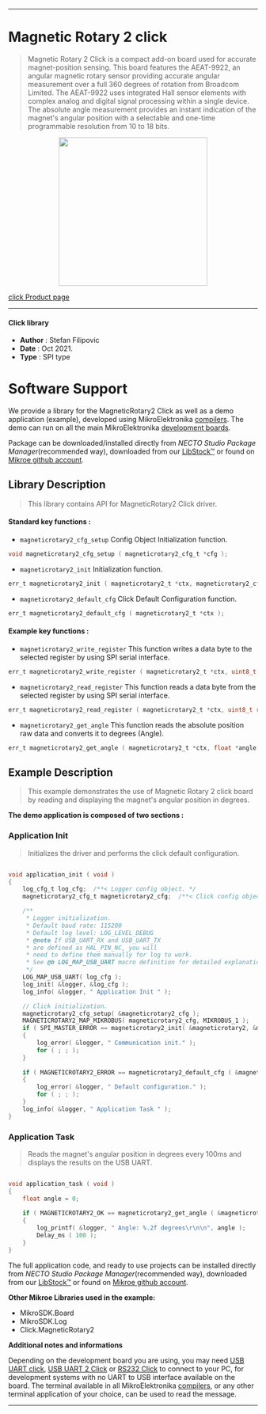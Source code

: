 
---
# Magnetic Rotary 2 click

> Magnetic Rotary 2 Click is a compact add-on board used for accurate magnet-position sensing. This board features the AEAT-9922, an angular magnetic rotary sensor providing accurate angular measurement over a full 360 degrees of rotation from Broadcom Limited. The AEAT-9922 uses integrated Hall sensor elements with complex analog and digital signal processing within a single device. The absolute angle measurement provides an instant indication of the magnet's angular position with a selectable and one-time programmable resolution from 10 to 18 bits.

<p align="center">
  <img src="https://download.mikroe.com/images/click_for_ide/magneticrotary2_click.png" height=300px>
</p>

[click Product page](https://www.mikroe.com/magnetic-rotary-2-click)

---


#### Click library

- **Author**        : Stefan Filipovic
- **Date**          : Oct 2021.
- **Type**          : SPI type


# Software Support

We provide a library for the MagneticRotary2 Click
as well as a demo application (example), developed using MikroElektronika
[compilers](https://www.mikroe.com/necto-studio).
The demo can run on all the main MikroElektronika [development boards](https://www.mikroe.com/development-boards).

Package can be downloaded/installed directly from *NECTO Studio Package Manager*(recommended way), downloaded from our [LibStock&trade;](https://libstock.mikroe.com) or found on [Mikroe github account](https://github.com/MikroElektronika/mikrosdk_click_v2/tree/master/clicks).

## Library Description

> This library contains API for MagneticRotary2 Click driver.

#### Standard key functions :

- `magneticrotary2_cfg_setup` Config Object Initialization function.
```c
void magneticrotary2_cfg_setup ( magneticrotary2_cfg_t *cfg );
```

- `magneticrotary2_init` Initialization function.
```c
err_t magneticrotary2_init ( magneticrotary2_t *ctx, magneticrotary2_cfg_t *cfg );
```

- `magneticrotary2_default_cfg` Click Default Configuration function.
```c
err_t magneticrotary2_default_cfg ( magneticrotary2_t *ctx );
```

#### Example key functions :

- `magneticrotary2_write_register` This function writes a data byte to the selected register by using SPI serial interface.
```c
err_t magneticrotary2_write_register ( magneticrotary2_t *ctx, uint8_t reg, uint8_t data_in );
```

- `magneticrotary2_read_register` This function reads a data byte from the selected register by using SPI serial interface.
```c
err_t magneticrotary2_read_register ( magneticrotary2_t *ctx, uint8_t reg, uint8_t *data_out );
```

- `magneticrotary2_get_angle` This function reads the absolute position raw data and converts it to degrees (Angle).
```c
err_t magneticrotary2_get_angle ( magneticrotary2_t *ctx, float *angle );
```

## Example Description

> This example demonstrates the use of Magnetic Rotary 2 click board by reading and displaying the magnet's angular position in degrees.

**The demo application is composed of two sections :**

### Application Init

> Initializes the driver and performs the click default configuration.

```c

void application_init ( void )
{
    log_cfg_t log_cfg;  /**< Logger config object. */
    magneticrotary2_cfg_t magneticrotary2_cfg;  /**< Click config object. */

    /** 
     * Logger initialization.
     * Default baud rate: 115200
     * Default log level: LOG_LEVEL_DEBUG
     * @note If USB_UART_RX and USB_UART_TX 
     * are defined as HAL_PIN_NC, you will 
     * need to define them manually for log to work. 
     * See @b LOG_MAP_USB_UART macro definition for detailed explanation.
     */
    LOG_MAP_USB_UART( log_cfg );
    log_init( &logger, &log_cfg );
    log_info( &logger, " Application Init " );

    // Click initialization.
    magneticrotary2_cfg_setup( &magneticrotary2_cfg );
    MAGNETICROTARY2_MAP_MIKROBUS( magneticrotary2_cfg, MIKROBUS_1 );
    if ( SPI_MASTER_ERROR == magneticrotary2_init( &magneticrotary2, &magneticrotary2_cfg ) )
    {
        log_error( &logger, " Communication init." );
        for ( ; ; );
    }
    
    if ( MAGNETICROTARY2_ERROR == magneticrotary2_default_cfg ( &magneticrotary2 ) )
    {
        log_error( &logger, " Default configuration." );
        for ( ; ; );
    }
    log_info( &logger, " Application Task " );
}

```

### Application Task

> Reads the magnet's angular position in degrees every 100ms and displays the results on the USB UART.

```c

void application_task ( void )
{
    float angle = 0;
    
    if ( MAGNETICROTARY2_OK == magneticrotary2_get_angle ( &magneticrotary2, &angle ) )
    {
        log_printf( &logger, " Angle: %.2f degrees\r\n\n", angle );
        Delay_ms ( 100 );
    }
}

```

The full application code, and ready to use projects can be installed directly from *NECTO Studio Package Manager*(recommended way), downloaded from our [LibStock&trade;](https://libstock.mikroe.com) or found on [Mikroe github account](https://github.com/MikroElektronika/mikrosdk_click_v2/tree/master/clicks).

**Other Mikroe Libraries used in the example:**

- MikroSDK.Board
- MikroSDK.Log
- Click.MagneticRotary2

**Additional notes and informations**

Depending on the development board you are using, you may need
[USB UART click](http://shop.mikroe.com/usb-uart-click),
[USB UART 2 Click](http://shop.mikroe.com/usb-uart-2-click) or
[RS232 Click](http://shop.mikroe.com/rs232-click) to connect to your PC, for
development systems with no UART to USB interface available on the board. The
terminal available in all MikroElektronika
[compilers](http://shop.mikroe.com/compilers), or any other terminal application
of your choice, can be used to read the message.

---
